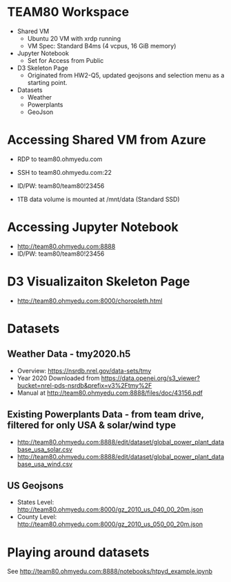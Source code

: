 # TEAM80 Workspace
* Shared VM
  * Ubuntu 20 VM with xrdp running
  * VM Spec: Standard B4ms (4 vcpus, 16 GiB memory)
* Jupyter Notebook
  * Set for Access from Public
* D3 Skeleton Page
  * Originated from HW2-Q5, updated geojsons and selection menu as a starting point.
* Datasets
  * Weather
  * Powerplants
  * GeoJson


# Accessing Shared VM from Azure
* RDP to team80.ohmyedu.com 
* SSH to team80.ohmyedu.com:22 
* ID/PW: team80/team80!23456

* 1TB data volume is mounted at /mnt/data (Standard SSD)

# Accessing Jupyter Notebook
* http://team80.ohmyedu.com:8888
* ID/PW: team80/team80!23456

# D3 Visualizaiton Skeleton Page
* http://team80.ohmyedu.com:8000/choropleth.html

# Datasets
## Weather Data - tmy2020.h5
- Overview: https://nsrdb.nrel.gov/data-sets/tmy
- Year 2020 Downloaded from https://data.openei.org/s3_viewer?bucket=nrel-pds-nsrdb&prefix=v3%2Ftmy%2F
- Manual at http://team80.ohmyedu.com:8888/files/doc/43156.pdf

## Existing Powerplants Data - from team drive, filtered for only USA & solar/wind type
 - http://team80.ohmyedu.com:8888/edit/dataset/global_power_plant_database_usa_solar.csv
 - http://team80.ohmyedu.com:8888/edit/dataset/global_power_plant_database_usa_wind.csv

## US Geojsons
 - States Level: http://team80.ohmyedu.com:8000/gz_2010_us_040_00_20m.json
 - County Level: http://team80.ohmyedu.com:8000/gz_2010_us_050_00_20m.json

# Playing around datasets
See http://team80.ohmyedu.com:8888/notebooks/htpyd_example.ipynb
